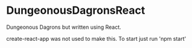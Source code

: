 # DungeonousDagronsReact
Dungeonous Dagrons but written using React.

create-react-app was not used to make this. To start just run 'npm start'
